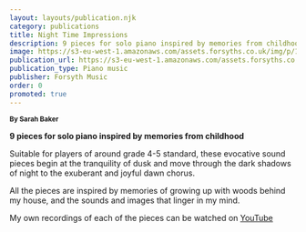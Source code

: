 ```yaml
---
layout: layouts/publication.njk
category: publications
title: Night Time Impressions
description: 9 pieces for solo piano inspired by memories from childhood
image: https://s3-eu-west-1.amazonaws.com/assets.forsyths.co.uk/img/p/148404-276588-thickbox.jpg
publication_url: https://s3-eu-west-1.amazonaws.com/assets.forsyths.co.uk/img/p/148404-276588-thickbox.jpg
publication_type: Piano music
publisher: Forsyth Music
order: 0
promoted: true
---
```


<small>**By Sarah Baker**</small>

**9 pieces for solo piano inspired by memories from childhood**

Suitable for players of around grade 4-5 standard, these evocative sound pieces begin at the tranquility of dusk and move through the dark shadows of night to the exuberant and joyful dawn chorus.

All the pieces are inspired by memories of growing up with woods behind my house, and the sounds and images that linger in my mind. 

My own recordings of each of the pieces can be watched on [YouTube](https://www.youtube.com/watch?v=ToZbqYkeDJA&list=PLQ1kAgbWArKxYoyrBO-TN0s8u9JCI8Zt_)